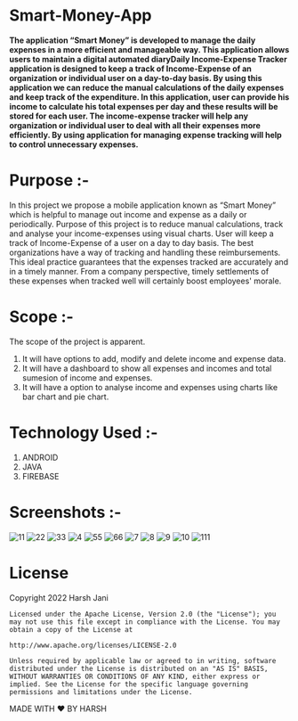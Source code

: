 # Smart-Money-App
**The application “Smart Money” is developed to manage the daily expenses in a more efficient and manageable way. This application allows users to maintain a digital automated diaryDaily Income-Expense Tracker application is designed to keep a track of Income-Expense of an organization or individual user on a day-to-day basis. 
By using this application we can reduce the manual calculations of the daily expenses and keep track of the expenditure.  In this application, user can provide his income to calculate his total expenses per day and these results will be stored for each user. 
The income-expense tracker will help any organization or individual user to deal with all their expenses more efficiently. By using application for managing expense tracking will help to control unnecessary expenses.** 

# Purpose :-
In this project we propose a mobile application known as “Smart Money” which is helpful to manage out income and expense as a daily or periodically.
Purpose of this project is to reduce manual calculations, track and analyse your income-expenses using visual charts.
User will keep a track of Income-Expense of a user on a day to day basis. The best organizations have a way of tracking and handling these reimbursements. 
This ideal practice guarantees that the expenses tracked are accurately and in a timely manner. From a company perspective, timely settlements of these expenses when tracked well will certainly boost employees' morale.

# Scope :-

The scope of the project is apparent.
1.	It will have options to add, modify and delete income and expense data.
2.	It will have a dashboard to show all expenses and incomes and total sumesion of income and expenses.
3.	It will have a option to analyse income and expenses using charts like bar chart and pie chart.  

# Technology Used :-

1. ANDROID
2. JAVA
3. FIREBASE

# Screenshots :-
![11](https://user-images.githubusercontent.com/61573985/179351836-3e6e0f8b-cb00-432a-987c-6989f52c45e0.jpg)
![22](https://user-images.githubusercontent.com/61573985/179351840-13f83889-f92d-4453-bc2d-2a5b31f0501f.jpg)
![33](https://user-images.githubusercontent.com/61573985/179351846-159f2a9e-b6a1-4e50-9f39-8e08bc6110f1.jpg)
![4](https://user-images.githubusercontent.com/61573985/179351850-dd22109f-99cc-4681-b6ca-fc4457522711.jpg)
![55](https://user-images.githubusercontent.com/61573985/179351853-10391406-f5b4-4ce0-a082-4050f10c12cb.jpg)
![66](https://user-images.githubusercontent.com/61573985/179351858-ab6f96c5-c8b3-4f32-954d-7f188d2641ba.jpg)
![7](https://user-images.githubusercontent.com/61573985/179351862-379109d7-942d-4c8c-9a05-b27d97ec6190.jpg)
![8](https://user-images.githubusercontent.com/61573985/179351866-ddf371be-c3c9-4031-8410-11f99626314e.jpg)
![9](https://user-images.githubusercontent.com/61573985/179351870-75276e7d-ede3-4796-b45f-4b0190fee269.jpg)
![10](https://user-images.githubusercontent.com/61573985/179351882-968c544d-8991-49a2-93bb-8a0230d45817.jpg)
![111](https://user-images.githubusercontent.com/61573985/179351889-aaaadccb-19ef-462e-8a7f-589f8ac540f4.jpg)

# License

 Copyright 2022 Harsh Jani

    Licensed under the Apache License, Version 2.0 (the "License"); you may not use this file except in compliance with the License. You may obtain a copy of the License at

    http://www.apache.org/licenses/LICENSE-2.0

    Unless required by applicable law or agreed to in writing, software distributed under the License is distributed on an "AS IS" BASIS, WITHOUT WARRANTIES OR CONDITIONS OF ANY KIND, either express or implied. See the License for the specific language governing permissions and limitations under the License.


 MADE WITH :heart: BY HARSH
